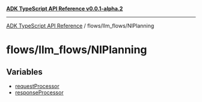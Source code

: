 [**ADK TypeScript API Reference v0.0.1-alpha.2**](../../../README.md)

***

[ADK TypeScript API Reference](../../../modules.md) / flows/llm\_flows/NlPlanning

# flows/llm\_flows/NlPlanning

## Variables

- [requestProcessor](variables/requestProcessor.md)
- [responseProcessor](variables/responseProcessor.md)
